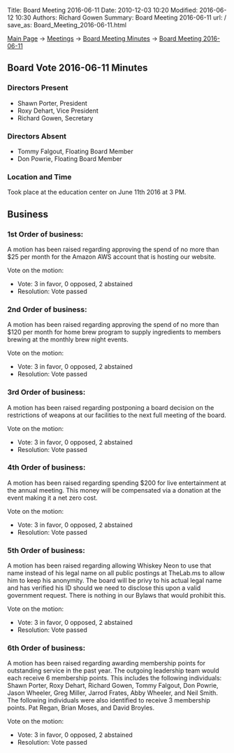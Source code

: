 Title: Board Meeting 2016-06-11
Date: 2010-12-03 10:20
Modified: 2016-06-12 10:30
Authors: Richard Gowen
Summary: Board Meeting 2016-06-11
url: /
save_as: Board_Meeting_2016-06-11.html

[Main Page](index.html) -\> [Meetings](Meetings.html)
-\> [Board Meeting Minutes](Board_Meeting_Minutes.html) -\> [Board Meeting 2016-06-11](Board_Meeting_2016-06-11.html)

Board Vote 2016-06-11 Minutes
-----------------------------

### Directors Present

-   Shawn Porter, President
-   Roxy Dehart, Vice President
-   Richard Gowen, Secretary

### Directors Absent

-   Tommy Falgout, Floating Board Member
-   Don Powrie, Floating Board Member

### Location and Time

Took place at the education center on June 11th 2016 at 3 PM.

Business
--------

### 1st Order of business:

A motion has been raised regarding approving the spend of no more than
\$25 per month for the Amazon AWS account that is hosting our website.

Vote on the motion:

-   Vote: 3 in favor, 0 opposed, 2 abstained
-   Resolution: Vote passed

### 2nd Order of business:

A motion has been raised regarding approving the spend of no more than
\$120 per month for home brew program to supply ingredients to members
brewing at the monthly brew night events.

Vote on the motion:

-   Vote: 3 in favor, 0 opposed, 2 abstained
-   Resolution: Vote passed

### 3rd Order of business:

A motion has been raised regarding postponing a board decision on the
restrictions of weapons at our facilities to the next full meeting of
the board.

Vote on the motion:

-   Vote: 3 in favor, 0 opposed, 2 abstained
-   Resolution: Vote passed

### 4th Order of business:

A motion has been raised regarding spending \$200 for live entertainment
at the annual meeting. This money will be compensated via a donation at
the event making it a net zero cost.

Vote on the motion:

-   Vote: 3 in favor, 0 opposed, 2 abstained
-   Resolution: Vote passed

### 5th Order of business:

A motion has been raised regarding allowing Whiskey Neon to use that
name instead of his legal name on all public postings at TheLab.ms to
allow him to keep his anonymity. The board will be privy to his actual
legal name and has verified his ID should we need to disclose this upon
a valid government request. There is nothing in our Bylaws that would
prohibit this.

Vote on the motion:

-   Vote: 3 in favor, 0 opposed, 2 abstained
-   Resolution: Vote passed

### 6th Order of business:

A motion has been raised regarding awarding membership points for
outstanding service in the past year. The outgoing leadership team would
each receive 6 membership points. This includes the following
individuals: Shawn Porter, Roxy Dehart, Richard Gowen, Tommy Falgout,
Don Powrie, Jason Wheeler, Greg Miller, Jarrod Frates, Abby Wheeler, and
Neil Smith. The following individuals were also identified to receive 3
membership points. Pat Regan, Brian Moses, and David Broyles.

Vote on the motion:

-   Vote: 3 in favor, 0 opposed, 2 abstained
-   Resolution: Vote passed


